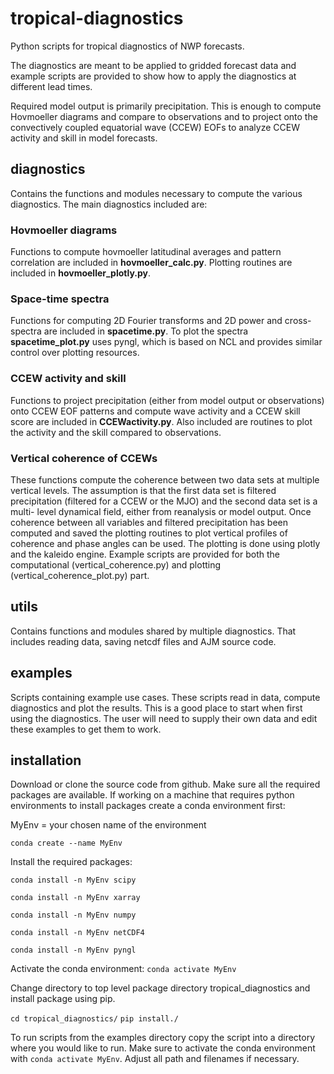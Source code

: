 # tropical-diagnostics
Python scripts for tropical diagnostics of NWP forecasts.

The diagnostics are meant to be applied to gridded forecast data and example scripts are provided to show how
to apply the diagnostics at different lead times.

Required model output is primarily precipitation. This is enough to compute Hovmoeller diagrams and
compare to observations and to project onto the convectively coupled equatorial wave (CCEW) EOFs to
analyze CCEW activity and skill in model forecasts.

## diagnostics
Contains the functions and modules necessary to compute the various diagnostics. The main diagnostics
included are:

### Hovmoeller diagrams
Functions to compute hovmoeller latitudinal averages and pattern correlation are included in
**hovmoeller_calc.py**. Plotting routines are included in **hovmoeller_plotly.py**.

### Space-time spectra
Functions for computing 2D Fourier transforms and 2D power and cross-spectra are included in **spacetime.py**.
To plot the spectra **spacetime_plot.py** uses pyngl, which is based on NCL and provides similar control
over plotting resources.

### CCEW activity and skill
Functions to project precipitation (either from model output or observations) onto CCEW EOF patterns and
compute wave activity and a CCEW skill score are included in **CCEWactivity.py**. Also included are routines
to plot the activity and the skill compared to observations.

### Vertical coherence of CCEWs
These functions compute the coherence between two data sets at multiple vertical levels. The assumption is that
the first data set is filtered precipitation (filtered for a CCEW or the MJO) and the second data set is a multi-
level dynamical field, either from reanalysis or model output.
Once coherence between all variables and filtered precipitation has been computed and saved the plotting routines
to plot vertical profiles of coherence and phase angles can be used. The plotting is done using plotly and the kaleido
engine. Example scripts are provided for both the computational (vertical_coherence.py) and plotting
(vertical_coherence_plot.py) part.

## utils
Contains functions and modules shared by multiple diagnostics. That includes reading data, saving netcdf
files and AJM source code.

## examples
Scripts containing example use cases. These scripts read in data, compute diagnostics and plot the results.
This is a good place to start when first using the diagnostics.
The user will need to supply their own data and edit these examples to get them to work.

## installation
Download or clone the source code from github. Make sure all the required packages are available. If working
on a machine that requires python environments to install packages create a conda environment first:

MyEnv = your chosen name of the environment

`conda create --name MyEnv`

Install the required packages:

`conda install -n MyEnv scipy`

`conda install -n MyEnv xarray`

`conda install -n MyEnv numpy`

`conda install -n MyEnv netCDF4`

`conda install -n MyEnv pyngl`

Activate the conda environment:
`conda activate MyEnv`

Change directory to top level package directory tropical_diagnostics and install package using pip.

`cd tropical_diagnostics/`
`pip install./`

To run scripts from the examples directory copy the script into a directory where you would like to run. Make
sure to activate the conda environment with `conda activate MyEnv`. Adjust all path and filenames if necessary.
